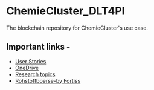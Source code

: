 # ChemieCluster_DLT4PI

The blockchain repository for ChemieCluster's use case.

## Important links - 
- [User Stories](https://docs.google.com/document/d/1Y3PwSdojupU_ZW-NGgJf2lpINRUwab12CxhpRiXYSic/edit?usp=sharing)  
- [OneDrive](https://tumde-my.sharepoint.com/:f:/g/personal/leonie_karb_tum_de/EtntkmO4rDlBi26w8ly-IYEBuk5O1IUiSwqNKaAX6hkTKQ?e=CdbCk4)
- [Research topics](https://docs.google.com/document/d/1yCMPRwgHRPKA0jaCtZSMGuv33O2ja4qcje26ctTfBbs/edit?usp=sharing)
- [Rohstoffboerse-by Fortiss](https://git.fortiss.org/RB)
